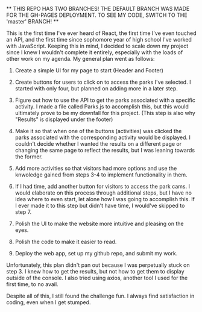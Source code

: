 ** THIS REPO HAS TWO BRANCHES! THE DEFAULT BRANCH WAS MADE FOR THE GH-PAGES DEPLOYMENT. TO SEE MY CODE, SWITCH TO THE 'master' BRANCH! **

This is the first time I've ever heard of React, the first time I've even touched an API, and the first time since sophomore year of high school I've worked with JavaScript. Keeping this in mind, I decided to scale down my project since I knew I wouldn't complete it entirely, especially with the loads of other work on my agenda. My general plan went as follows:

1. Create a simple UI for my page to start (Header and Footer)

2. Create buttons for users to click on to access the parks  I've selected. I started with only four, but planned on adding more in a later step.

3. Figure out how to use the API to get the parks associated with a specific activity. I made a file called Parks.js to accomplish this, but this would ultimately prove to be my downfall for this project. (This step is also why "Results" is displayed under the footer)

4. Make it so that when one of the buttons (activities) was clicked the parks associated with the corresponding activity would be displayed. I couldn't decide whether I wanted the results on a different page or changing the same page to reflect the results, but I was leaning towards the former.

5. Add more activities so that visitors had more options and use the knwoledge gained from steps 3-4 to implement functionality in them.

6. If I had time, add another button for visitors to access the park cams. I would elaborate on this process through additional steps, but I have no idea where to even start, let alone how I was going to accomplish this. If I ever made it to this step but didn't have time, I would've skipped to step 7.

7. Polish the UI to make the website more intuitive and pleasing on the eyes.

8. Polish the code to make it easier to read.

9. Deploy the web app, set up my github repo, and submit my work.

Unfortunately, this plan didn't pan out because I was perpetually stuck on step 3. I knew how to get the results, but not how to get them to display outside of the console. I also tried using axios, another tool I used for the first time, to no avail.

Despite all of this, I still found the challenge fun. I always find satisfaction in coding, even when I get stumped.

